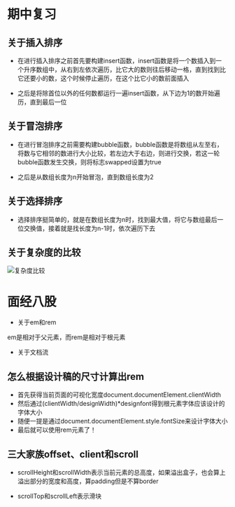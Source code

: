# 期中复习

## 关于插入排序

- 在进行插入排序之前首先要构建insert函数，insert函数是将一个数插入到一个升序数组中，从右到左依次遍历，比它大的数则往后移动一格，直到找到比它还要小的数，这个时候停止遍历，在这个比它小的数前面插入

- 之后是将除首位以外的任何数都运行一遍insert函数，从下边为1的数开始遍历，直到最后一位

## 关于冒泡排序

- 在进行冒泡排序之前需要构建bubble函数，bubble函数是将数组从左至右，将数与它相邻的数进行大小比较，若左边大于右边，则进行交换，若这一轮bubble函数发生交换，则将标志swapped设置为true

- 之后是从数组长度为n开始冒泡，直到数组长度为2

## 关于选择排序

- 选择排序挺简单的，就是在数组长度为n时，找到最大值，将它与数组最后一位交换值，接着就是找长度为n-1时，依次遍历下去

## 关于复杂度的比较

![复杂度比较](imges\fuzhadu.png)

# 面经八股

- 关于em和rem

em是相对于父元素，而rem是相对于根元素

- 关于文档流

## 怎么根据设计稿的尺寸计算出rem

- 首先获得当前页面的可视化宽度document.documentElement.clientWidth
- 然后通过(clientWidth/designWidth)*designfont得到根元素字体应该设计的字体大小
- 随便一提是通过document.documentElement.style.fontSize来设计字体大小
- 最后就可以使用rem元素了！

## 三大家族offset、client和scroll

- scrollHeight和scrollWidth表示当前元素的总高度，如果溢出盒子，也会算上溢出部分的宽度和高度，算padding但是不算border

- scrollTop和scrollLeft表示滑块